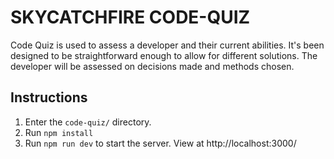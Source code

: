# SKYCATCHFIRE CODE-QUIZ

Code Quiz is used to assess a developer and their current abilities. It's been designed to be straightforward enough to allow for different solutions. The developer will be assessed on decisions made and methods chosen.

## Instructions

1. Enter the `code-quiz/` directory.
2. Run `npm install`
3. Run `npm run dev` to start the server. View at http://localhost:3000/


